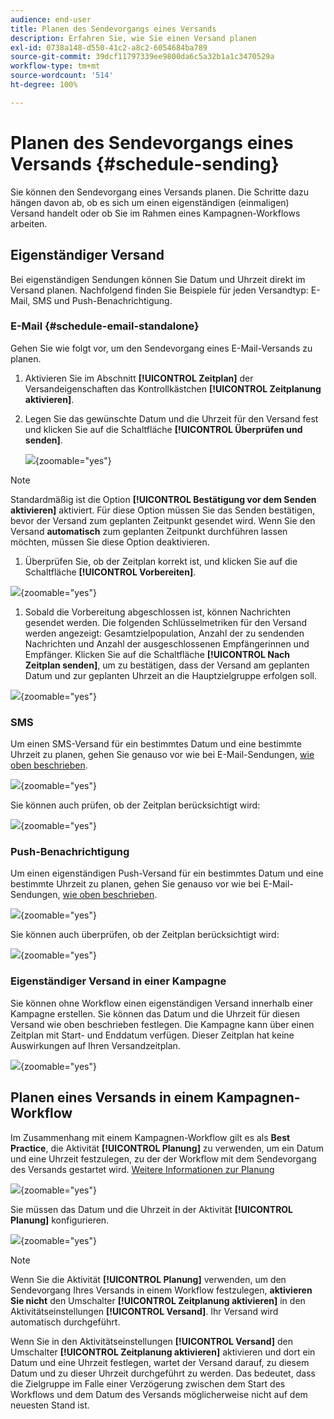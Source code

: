 ```yaml
---
audience: end-user
title: Planen des Sendevorgangs eines Versands
description: Erfahren Sie, wie Sie einen Versand planen
exl-id: 0738a148-d550-41c2-a8c2-6054684ba789
source-git-commit: 39dcf11797339ee9800da6c5a32b1a1c3470529a
workflow-type: tm+mt
source-wordcount: '514'
ht-degree: 100%

---
```


# Planen des Sendevorgangs eines Versands {#schedule-sending}

Sie können den Sendevorgang eines Versands planen. Die Schritte dazu hängen davon ab, ob es sich um einen eigenständigen (einmaligen) Versand handelt oder ob Sie im Rahmen eines Kampagnen-Workflows arbeiten.

## Eigenständiger Versand

Bei eigenständigen Sendungen können Sie Datum und Uhrzeit direkt im Versand planen.
Nachfolgend finden Sie Beispiele für jeden Versandtyp: E-Mail, SMS und Push-Benachrichtigung.

### E-Mail {#schedule-email-standalone}

Gehen Sie wie folgt vor, um den Sendevorgang eines E-Mail-Versands zu planen.

1. Aktivieren Sie im Abschnitt **[!UICONTROL Zeitplan]** der Versandeigenschaften das Kontrollkästchen **[!UICONTROL Zeitplanung aktivieren]**.

1. Legen Sie das gewünschte Datum und die Uhrzeit für den Versand fest und klicken Sie auf die Schaltfläche **[!UICONTROL Überprüfen und senden]**.

   ![](assets/schedule-email-standalone.png){zoomable="yes"}

>[!NOTE]
>
>Standardmäßig ist die Option **[!UICONTROL Bestätigung vor dem Senden aktivieren]** aktiviert. Für diese Option müssen Sie das Senden bestätigen, bevor der Versand zum geplanten Zeitpunkt gesendet wird. Wenn Sie den Versand **automatisch** zum geplanten Zeitpunkt durchführen lassen möchten, müssen Sie diese Option deaktivieren.
>

1. Überprüfen Sie, ob der Zeitplan korrekt ist, und klicken Sie auf die Schaltfläche **[!UICONTROL Vorbereiten]**.

![](assets/schedule-email-standalone-prepare.png){zoomable="yes"}

1. Sobald die Vorbereitung abgeschlossen ist, können Nachrichten gesendet werden. Die folgenden Schlüsselmetriken für den Versand werden angezeigt: Gesamtzielpopulation, Anzahl der zu sendenden Nachrichten und Anzahl der ausgeschlossenen Empfängerinnen und Empfänger. Klicken Sie auf die Schaltfläche **[!UICONTROL Nach Zeitplan senden]**, um zu bestätigen, dass der Versand am geplanten Datum und zur geplanten Uhrzeit an die Hauptzielgruppe erfolgen soll.

![](assets/schedule-email-standalone-send.png){zoomable="yes"}


### SMS

Um einen SMS-Versand für ein bestimmtes Datum und eine bestimmte Uhrzeit zu planen, gehen Sie genauso vor wie bei E-Mail-Sendungen, [wie oben beschrieben](#schedule-email-standalone).

![](assets/schedule-sms-standalone.png){zoomable="yes"}

Sie können auch prüfen, ob der Zeitplan berücksichtigt wird:

![](assets/schedule-sms-standalone-prepare.png){zoomable="yes"}

### Push-Benachrichtigung

Um einen eigenständigen Push-Versand für ein bestimmtes Datum und eine bestimmte Uhrzeit zu planen, gehen Sie genauso vor wie bei E-Mail-Sendungen, [wie oben beschrieben](#schedule-email-standalone).

![](assets/schedule-push-standalone.png){zoomable="yes"}

Sie können auch überprüfen, ob der Zeitplan berücksichtigt wird:

![](assets/schedule-push-standalone-prepare.png){zoomable="yes"}

### Eigenständiger Versand in einer Kampagne

Sie können ohne Workflow einen eigenständigen Versand innerhalb einer Kampagne erstellen. Sie können das Datum und die Uhrzeit für diesen Versand wie oben beschrieben festlegen.
Die Kampagne kann über einen Zeitplan mit Start- und Enddatum verfügen. Dieser Zeitplan hat keine Auswirkungen auf Ihren Versandzeitplan.

![](assets/schedule-delivery-standalone.png){zoomable="yes"}

## Planen eines Versands in einem Kampagnen-Workflow

Im Zusammenhang mit einem Kampagnen-Workflow gilt es als **Best Practice**, die Aktivität **[!UICONTROL Planung]** zu verwenden, um ein Datum und eine Uhrzeit festzulegen, zu der der Workflow mit dem Sendevorgang des Versands gestartet wird. [Weitere Informationen zur Planung](../workflows/activities/scheduler.md)

![](assets/schedule-workflow.png){zoomable="yes"}


Sie müssen das Datum und die Uhrzeit in der Aktivität **[!UICONTROL Planung]** konfigurieren.

![](assets/schedule-workflow-scheduler.png){zoomable="yes"}


>[!NOTE]
>
>Wenn Sie die Aktivität **[!UICONTROL Planung]** verwenden, um den Sendevorgang Ihres Versands in einem Workflow festzulegen, **aktivieren Sie nicht** den Umschalter **[!UICONTROL Zeitplanung aktivieren]** in den Aktivitätseinstellungen **[!UICONTROL Versand]**. Ihr Versand wird automatisch durchgeführt.
>

Wenn Sie in den Aktivitätseinstellungen **[!UICONTROL Versand]** den Umschalter **[!UICONTROL Zeitplanung aktivieren]** aktivieren und dort ein Datum und eine Uhrzeit festlegen, wartet der Versand darauf, zu diesem Datum und zu dieser Uhrzeit durchgeführt zu werden. Das bedeutet, dass die Zielgruppe im Falle einer Verzögerung zwischen dem Start des Workflows und dem Datum des Versands möglicherweise nicht auf dem neuesten Stand ist.

